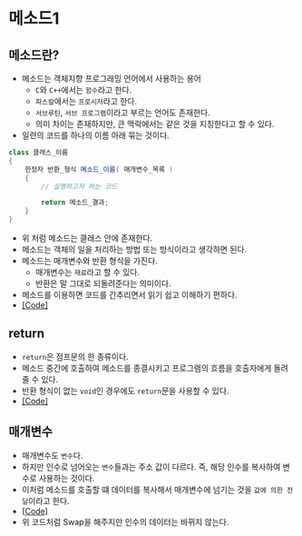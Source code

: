 # 메소드1

## 메소드란?
* 메소드는 객체지향 프로그래밍 언어에서 사용하는 용어
    - `C`와 `C++`에서는 `함수`라고 한다.
    - `파스칼`에서는 `프로시저`라고 한다. 
    - `서브루틴`, `서브 프로그램`이라고 부르는 언어도 존재한다.
    - 의미 차이는 존재하지만, 큰 맥락에서는 같은 것을 지칭한다고 할 수 있다.
* 일련의 코드를 하나의 이름 아래 묶는 것이다.
```c#
class 클래스_이름
{
    한정자 반환_형식 메소드_이름( 매개변수_목록 )
    {
        // 실행하고자 하는 코드

        return 메소드_결과;
    }
}
```
* 위 처럼 메소드는 클래스 안에 존재한다.
* 메소드는 객체의 일을 처리하는 방법 또는 방식이라고 생각하면 된다.
* 메소드는 매개변수와 반환 형식을 가진다.
    - 매개변수는 `재료`라고 할 수 있다.
    - 반환은 말 그대로 되돌려준다는 의미이다.
* 메소드를 이용하면 코드를 간추리면서 읽기 쉽고 이해하기 편하다.
* [[Code]](/Code/Chapter06/Calculator.cs)

## return
* `return`은 점프문의 한 종류이다.
* 메소드 중간에 호출하여 메소드를 종결시키고 프로그램의 흐름을 호출자에게 돌려줄 수 있다.
* 반환 형식이 없는 `void`인 경우에도 `return`문을 사용할 수 있다.
* [[Code]]()

## 매개변수
* 매개변수도 `변수`다. 
* 하지만 인수로 넘어오는 `변수`들과는 주소 값이 다르다. 즉, 해당 인수를 복사하여 변수로 사용하는 것이다.
* 이처럼 메소드를 호출할 떄 데이터를 복사해서 매개변수에 넘기는 것을 `값에 의한 전달`이라고 한다.
* [[Code]](/Code/Chapter06/SwapByValue.cs)
* 위 코드처럼 Swap을 해주지만 인수의 데이터는 바뀌지 않는다.